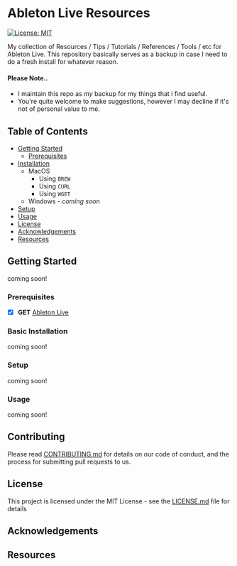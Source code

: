 # Ableton Live Resources<a name="HOME"></a>

[![License: MIT](https://img.shields.io/badge/License-MIT-yellow.svg)](https://opensource.org/licenses/MIT)

My collection of Resources / Tips / Tutorials / References / Tools / etc for Ableton Live.  This repository basically serves as a backup in case I need to do a fresh install for whatever reason.

#### Please Note..

* I maintain this repo as *my* backup for my things that i find useful.
* You're quite welcome to make suggestions, however I may decline if it's not of personal value to me.

## Table of Contents
* [Getting Started](#gettingstarted)
    * [Prerequisites](#prerequisites)
* [Installation](#installation)
    * MacOS
        * Using ```BREW```
        * Using ```CURL```
        * Using ```WGET```
    * Windows - *coming soon*
* [Setup](#setup)
* [Usage](#usage)
* [License](#license)
* [Acknowledgements](#acknowledgements)
* [Resources](#resources)

## Getting Started<a name="gettingstarted"></a>

coming soon!

### Prerequisites<a name="prerequisites"></a>

- [x] **GET** [Ableton Live](https://www.ableton.com)

### Basic Installation<a name="installation"></a>

coming soon!

### Setup<a name="setup"></a>

coming soon!

### Usage<a name="usage"></a>

coming soon!

## Contributing<a name="contributing"></a>

Please read [CONTRIBUTING.md](https://gist.github.com/PurpleBooth/b24679402957c63ec426) for details on our code of conduct, and the process for submitting pull requests to us.


## License<a name="license"></a>

This project is licensed under the MIT License - see the [LICENSE.md](LICENSE.md) file for details

## Acknowledgements<a name="acknowledgements"></a>
## Resources<a name="resources"></a>

